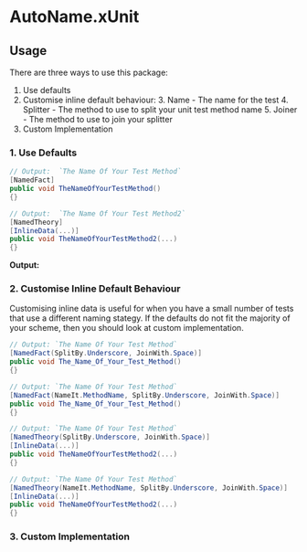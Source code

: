 # AutoName.xUnit

## Usage
There are three ways to use this package:

1. Use defaults
2. Customise inline default behaviour:
    3. Name - The name for the test
    4. Splitter - The method to use to split your unit test method name
    5. Joiner - The method to use to join your splitter
6. Custom Implementation


### 1. Use Defaults 

```c#
// Output:  `The Name Of Your Test Method`
[NamedFact]
public void TheNameOfYourTestMethod() 
{}

// Output:  `The Name Of Your Test Method2`
[NamedTheory]
[InlineData(...)]
public void TheNameOfYourTestMethod2(...) 
{}

```
**Output:**

### 2. Customise Inline Default Behaviour
Customising inline data is useful for when you have a small number of tests that use a different naming stategy. If the defaults do not fit the majority of your scheme, then you should look at custom implementation.

```c#
// Output: `The Name Of Your Test Method`
[NamedFact(SplitBy.Underscore, JoinWith.Space)] 
public void The_Name_Of_Your_Test_Method()
{}

// Output: `The Name Of Your Test Method`
[NamedFact(NameIt.MethodName, SplitBy.Underscore, JoinWith.Space)] 
public void The_Name_Of_Your_Test_Method()
{}

// Output: `The Name Of Your Test Method`
[NamedTheory(SplitBy.Underscore, JoinWith.Space)]
[InlineData(...)]
public void TheNameOfYourTestMethod2(...)
{}

// Output: `The Name Of Your Test Method`
[NamedTheory(NameIt.MethodName, SplitBy.Underscore, JoinWith.Space)]
[InlineData(...)]
public void TheNameOfYourTestMethod2(...)
{}

```

### 3. Custom Implementation
